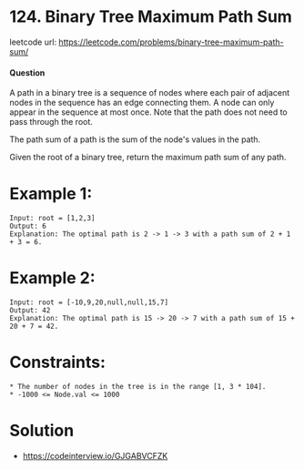 # 124. Binary Tree Maximum Path Sum
 
leetcode url: https://leetcode.com/problems/binary-tree-maximum-path-sum/

 
#### Question
A path in a binary tree is a sequence of nodes where each pair of adjacent nodes in the sequence has an edge connecting them. A node can only appear in the sequence at most once. Note that the path does not need to pass through the root.

The path sum of a path is the sum of the node's values in the path.

Given the root of a binary tree, return the maximum path sum of any path.

# Example 1:

```
Input: root = [1,2,3]
Output: 6
Explanation: The optimal path is 2 -> 1 -> 3 with a path sum of 2 + 1 + 3 = 6.
 ```
 
# Example 2:

```
Input: root = [-10,9,20,null,null,15,7]
Output: 42
Explanation: The optimal path is 15 -> 20 -> 7 with a path sum of 15 + 20 + 7 = 42.
```

# Constraints:

```
* The number of nodes in the tree is in the range [1, 3 * 104].
* -1000 <= Node.val <= 1000
 ```
 
# Solution
* https://codeinterview.io/GJGABVCFZK